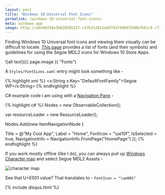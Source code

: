 ```yaml
---
layout: post
title: "Windows 10 Universal Font Icons"
permalink: /windows-10-universal-font-icons/
meta: windows-app
image: http://abe90238e3b628565257-c47b312812e6878374960f5d0b7661c9.r73.cf1.rackcdn.com/fonts.jpg
---
```

Finding Windows 10 Universal font icons and viewing them visually can be difficult to locate.  [This page](https://msdn.microsoft.com/en-us/library/windows/apps/jj841126.aspx) provides a list of fonts (and their symbols) and guidelines for using the Segoe MDL2 icons for Windows 10 Store Apps. 

![alt text]({{ page.image }} "Fonts")

A ```Styles/FontSizes.xaml``` entry might look something like -

{% highlight xml %}
    <x:String x:Key="DefaultFontFamily">Segoe WP</x:String>
{% endhighlight %}

C# example code I am using with a [Navigation Pane](https://msdn.microsoft.com/en-us/library/windows/apps/dn997766.aspx) -

{% highlight c# %}
Nodes = new ObservableCollection<NavigationNode>();

var resourceLoader = new ResourceLoader();

Nodes.Add(new ItemNavigationNode { 

Title = @"My Cool App",
	Label = "Home",
	FontIcon = "\ue10f",
	IsSelected = true,
	NavigationInfo = NavigationInfo.FromPage("HomePage")
});
{% endhighlight %}

If you work mostly offline (like I do), you can always pull up [Windows Character map](http://windows.microsoft.com/en-us/windows/using-special-characters-character-map-faq) and select Segoe MDL2 Assets -

![character map](http://abe90238e3b628565257-c47b312812e6878374960f5d0b7661c9.r73.cf1.rackcdn.com/character-map.PNG)


See that U+E001 value?  That translates to - ```FontIcon = "\ue001"```

{% include disqus.html %}
